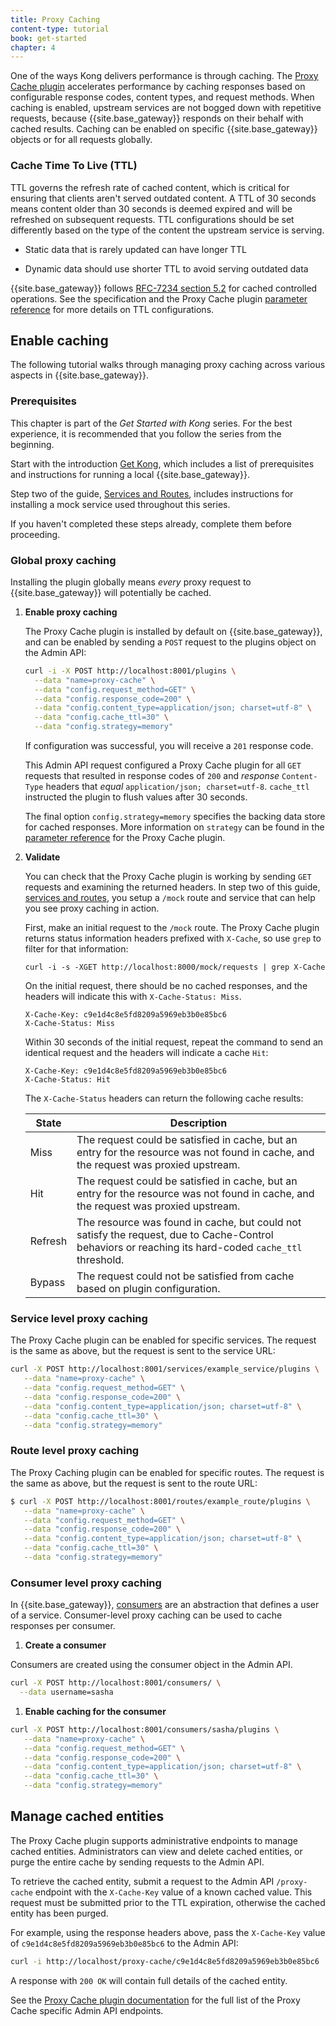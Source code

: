 ```yaml
---
title: Proxy Caching
content-type: tutorial
book: get-started
chapter: 4
---
```


One of the ways Kong delivers performance is through caching. 
The [Proxy Cache plugin](/hub/kong-inc/proxy-cache/) accelerates performance by caching
responses based on configurable response codes, content types, and request methods.
When caching is enabled, upstream services are not bogged down with repetitive requests, 
because {{site.base_gateway}} responds on their behalf with cached results. Caching can be 
enabled on specific {{site.base_gateway}} objects or for all requests globally.

### Cache Time To Live (TTL)

TTL governs the refresh rate of cached content, which is critical for ensuring 
that clients aren't served outdated content. A TTL of 30 seconds means content older than 
30 seconds is deemed expired and will be refreshed on subsequent requests. 
TTL configurations should be set differently based on the type of the content the upstream 
service is serving. 

* Static data that is rarely updated can have longer TTL

* Dynamic data should use shorter TTL to avoid serving outdated data  

{{site.base_gateway}} follows [RFC-7234 section 5.2](https://tools.ietf.org/html/rfc7234)
for cached controlled operations. See the specification and the Proxy Cache 
plugin [parameter reference](/hub/kong-inc/proxy-cache/#parameters) for more details on TTL configurations.

## Enable caching

The following tutorial walks through managing proxy caching across various aspects in {{site.base_gateway}}.

### Prerequisites

This chapter is part of the *Get Started with Kong* series. For the best experience, it is recommended that you follow the
series from the beginning. 

Start with the introduction [Get Kong](/gateway/latest/get-started/get-kong), which includes
a list of prerequisites and instructions for running a local {{site.base_gateway}}.

Step two of the guide, [Services and Routes](/gateway/latest/get-started/services-and-routes),
includes instructions for installing a mock service used throughout this series. 

If you haven't completed these steps already, complete them before proceeding.

### Global proxy caching

Installing the plugin globally means *every* proxy request to {{site.base_gateway}}
will potentially be cached.

1. **Enable proxy caching**

   The Proxy Cache plugin is installed by default on {{site.base_gateway}}, and can be enabled by 
   sending a `POST` request to the plugins object on the Admin API:
   
   ```sh
   curl -i -X POST http://localhost:8001/plugins \
     --data "name=proxy-cache" \
     --data "config.request_method=GET" \
     --data "config.response_code=200" \
     --data "config.content_type=application/json; charset=utf-8" \
     --data "config.cache_ttl=30" \
     --data "config.strategy=memory"
   ```
   
   If configuration was successful, you will receive a `201` response code. 
  
   This Admin API request configured a Proxy Cache plugin for all `GET` requests that resulted
   in response codes of `200` and *response* `Content-Type` headers that *equal*
   `application/json; charset=utf-8`. `cache_ttl` instructed the plugin to flush values after 30 seconds.
   
   The final option `config.strategy=memory` specifies the backing data store for cached responses. More
   information on `strategy` can be found in the [parameter reference](/hub/kong-inc/proxy-cache/) 
   for the Proxy Cache plugin.

1. **Validate**

   You can check that the Proxy Cache plugin is working by sending `GET` requests and examining
   the returned headers. In step two of this guide, [services and routes](/gateway/latest/get-started/services-and-routes),
   you setup a `/mock` route and service that can help you see proxy caching in action.

   First, make an initial request to the `/mock` route. The Proxy Cache plugin returns status 
   information headers prefixed with `X-Cache`, so use `grep` to filter for that information:

   ```
   curl -i -s -XGET http://localhost:8000/mock/requests | grep X-Cache
   ```
  
   On the initial request, there should be no cached responses, and the headers will indicate this with
   `X-Cache-Status: Miss`.

   ```
   X-Cache-Key: c9e1d4c8e5fd8209a5969eb3b0e85bc6
   X-Cache-Status: Miss
   ``` 

   Within 30 seconds of the initial request, repeat the command to send an identical request and the
   headers will indicate a cache `Hit`:

   ```
   X-Cache-Key: c9e1d4c8e5fd8209a5969eb3b0e85bc6
   X-Cache-Status: Hit
   ```

   The `X-Cache-Status` headers can return the following cache results:
   
   |State| Description|
   |---|---|
   |Miss| The request could be satisfied in cache, but an entry for the resource was not found in cache, and the request was proxied upstream.|
   |Hit| The request could be satisfied in cache, but an entry for the resource was not found in cache, and the request was proxied upstream.|
   |Refresh| The resource was found in cache, but could not satisfy the request, due to Cache-Control behaviors or reaching its hard-coded `cache_ttl` threshold.|
   |Bypass| The request could not be satisfied from cache based on plugin configuration.|

### Service level proxy caching

The Proxy Cache plugin can be enabled for specific services. The request is the same as above, but the request is sent to the service URL:

```sh
curl -X POST http://localhost:8001/services/example_service/plugins \
   --data "name=proxy-cache" \
   --data "config.request_method=GET" \
   --data "config.response_code=200" \
   --data "config.content_type=application/json; charset=utf-8" \
   --data "config.cache_ttl=30" \
   --data "config.strategy=memory"
```

### Route level proxy caching

The Proxy Caching plugin can be enabled for specific routes. The request is the same as above, but the request is sent to the route URL:

```sh
$ curl -X POST http://localhost:8001/routes/example_route/plugins \
   --data "name=proxy-cache" \
   --data "config.request_method=GET" \
   --data "config.response_code=200" \
   --data "config.content_type=application/json; charset=utf-8" \
   --data "config.cache_ttl=30" \
   --data "config.strategy=memory"
```

### Consumer level proxy caching

In {{site.base_gateway}}, [consumers](/gateway/latest/admin-api/#consumer-object) are an abstraction that defines a user of a service. 
Consumer-level proxy caching can be used to cache responses per consumer.

1. **Create a consumer** 

Consumers are created using the consumer object in the Admin API.

```sh
curl -X POST http://localhost:8001/consumers/ \
  --data username=sasha
```

1. **Enable caching for the consumer**

```sh
curl -X POST http://localhost:8001/consumers/sasha/plugins \
   --data "name=proxy-cache" \
   --data "config.request_method=GET" \
   --data "config.response_code=200" \
   --data "config.content_type=application/json; charset=utf-8" \
   --data "config.cache_ttl=30" \
   --data "config.strategy=memory"
```

## Manage cached entities

The Proxy Cache plugin supports administrative endpoints to manage cached entities. Administrators can
view and delete cached entities, or purge the entire cache by sending requests to the Admin API.

To retrieve the cached entity, submit a request to the Admin API `/proxy-cache` endpoint with the
`X-Cache-Key` value of a known cached value. This request must be submitted prior to the TTL expiration, 
otherwise the cached entity has been purged. 

For example, using the response headers above, pass the `X-Cache-Key` value of 
`c9e1d4c8e5fd8209a5969eb3b0e85bc6` to the Admin API:

```sh
curl -i http://localhost/proxy-cache/c9e1d4c8e5fd8209a5969eb3b0e85bc6
```

A response with `200 OK` will contain full details of the cached entity.

See the [Proxy Cache plugin documentation](/hub/kong-inc/proxy-cache/#admin-api) for the full list of the
Proxy Cache specific Admin API endpoints.

